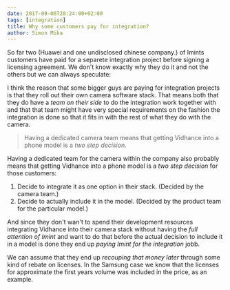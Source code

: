 ```yaml
---
date: 2017-09-06T20:24:00+02:00
tags: [integration]
title: Why some customers pay for integration?
author: Simon Mika
---
```

So far two (Huawei and one undisclosed chinese company.) of Imints customers have paid for a separete integration project before signing a licensing agreement. We don't know exactly why they do it and not the others but we can always speculate:

I think the reason that some bigger guys are paying for integration projects is that they roll out their own camera software stack. That means both that they do have a _team on their side_ to do the integration work together with and that that team might have very special requirements on the fashion the integration is done so that it fits in with the rest of what they do with the camera.

> Having a dedicated camera team means that getting Vidhance into a phone model is a _two step decision_.

Having a dedicated team for the camera within the company also probably means that getting Vidhance into a phone model is a _two step decision_ for those customers:

1. Decide to integrate it as one option in their stack. (Decided by the camera team.)
2. Decide to actually include it in the model. (Decided by the product team for the particular model.)

And since they don't wan't to spend their development resources integrating Vidhance into their camera stack without having the _full attention of Imint_ and want to do that before the actual decision to include it in a model is done they end up _paying Imint for the integration_ jobb.

We can assume that they end up _recouping that money later_ through some kind of rebate on licenses. In the Samsung case we know that the licenses for approximate the first years volume was included in the price, as an example.
